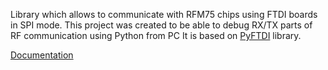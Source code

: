 Library which allows to communicate with RFM75 chips using FTDI boards in SPI mode.
This project was created to be able to debug RX/TX parts of RF communication using Python from PC
It is based on [PyFTDI](https://eblot.github.io/pyftdi/index.html) library.

[Documentation](https://pavlot.github.io/pyrftdi/main/docs/rfm75/index.html)
